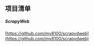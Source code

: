## 项目清单  

#####  ScrapyWeb
[https://github.com/my8100/scrapydweb](https://github.com/my8100/scrapydweb)  
